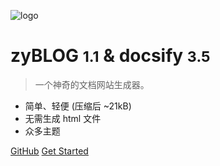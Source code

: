<!-- _coverpage.md -->

![logo](https://7trees.cn/static/favicon.ico)

# zyBLOG <small>1.1</small> & docsify <small>3.5</small>

> 一个神奇的文档网站生成器。

- 简单、轻便 (压缩后 ~21kB)
- 无需生成 html 文件
- 众多主题

[GitHub](https://github.com/Athenavi/zb/)
[Get Started](#read)